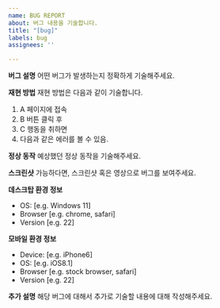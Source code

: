 ```yaml
---
name: BUG REPORT
about: 버그 내용을 기술합니다.
title: "[bug]"
labels: bug
assignees: ''

---
```


**버그 설명**
어떤 버그가 발생하는지 정확하게 기술해주세요.

**재현 방법**
재현 방법은 다음과 같이 기술합니다.
1. A 페이지에 접속
2. B 버튼 클릭 후
3. C 행동을 취하면
4. 다음과 같은 에러를 볼 수 있음.

**정상 동작**
예상했던 정상 동작을 기술해주세요.

**스크린샷**
가능하다면, 스크린샷 혹은 영상으로 버그를 보여주세요.

**데스크탑 환경 정보**
 - OS: [e.g. Windows 11]
 - Browser [e.g. chrome, safari]
 - Version [e.g. 22]

**모바일 환경 정보**
 - Device: [e.g. iPhone6]
 - OS: [e.g. iOS8.1]
 - Browser [e.g. stock browser, safari]
 - Version [e.g. 22]

**추가 설명**
해당 버그에 대해서 추가로 기술할 내용에 대해 작성해주세요.

